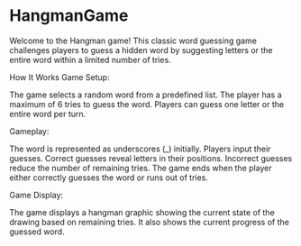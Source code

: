 # HangmanGame
Welcome to the Hangman game! This classic word guessing game challenges players to guess a hidden word by suggesting letters or the entire word within a limited number of tries.

How It Works
Game Setup:

The game selects a random word from a predefined list.
The player has a maximum of 6 tries to guess the word.
Players can guess one letter or the entire word per turn.

Gameplay:

The word is represented as underscores (_) initially.
Players input their guesses.
Correct guesses reveal letters in their positions.
Incorrect guesses reduce the number of remaining tries.
The game ends when the player either correctly guesses the word or runs out of tries.

Game Display:

The game displays a hangman graphic showing the current state of the drawing based on remaining tries.
It also shows the current progress of the guessed word.

